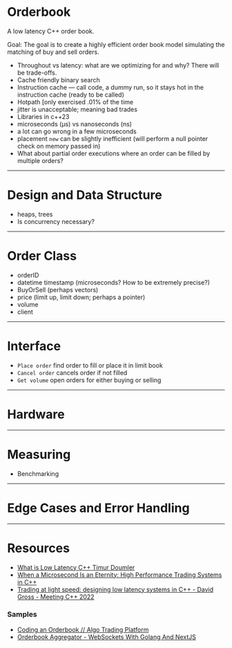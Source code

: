 # Orderbook

A low latency C++ order book.

Goal: The goal is to create a highly efficient order book model simulating the matching of buy and sell orders. 
- Throughout vs latency: what are we optimizing for and why? There will be trade-offs.
- Cache friendly binary search
- Instruction cache — call code, a dummy run, so it stays hot in the instruction cache (ready to be called)
- Hotpath [only exercised .01% of the time
- jitter is unacceptable; meaning bad trades
- Libraries in c++23
- microseconds (µs) vs nanoseconds (ns)
- a lot can go wrong in a few microseconds
- placement `new` can be slightly inefficient (will perform a null pointer check on memory passed in)
- What about partial order executions where an order can be filled by multiple orders?

-----
# Design and Data Structure 
- heaps, trees
- Is concurrency necessary?

-----
# Order Class
- orderID
- datetime timestamp (microseconds? How to be extremely precise?)
- BuyOrSell (perhaps vectors)
- price (limit up, limit down; perhaps a pointer)
- volume
- client

-----
# Interface
- `Place order` find order to fill or place it in limit book
- `Cancel order` cancels order if not filled
- `Get volume` open orders for either buying or selling

-----
# Hardware

-----
# Measuring
- Benchmarking

-----
#  Edge Cases and Error Handling

-----
# Resources  

- [What is Low Latency C++ Timur Doumler](https://www.youtube.com/watch?v=jjDolw1PIsM)
- [When a Microsecond Is an Eternity: High Performance Trading Systems in C++](https://www.youtube.com/watch?v=NH1Tta7purM&t=1562s)
- [Trading at light speed: designing low latency systems in C++ - David Gross - Meeting C++ 2022](https://www.youtube.com/watch?v=8uAW5FQtcvE&t=377s) 

### Samples
- [Coding an Orderbook // Algo Trading Platform](https://www.youtube.com/watch?v=NSlnLhPONDc)
- [Orderbook Aggregator - WebSockets With Golang And NextJS](https://www.youtube.com/watch?v=RNCNa5lPSf4&list=PL8nBmR5eGh34AynaXik3rgiW3qK6FKXVq)
